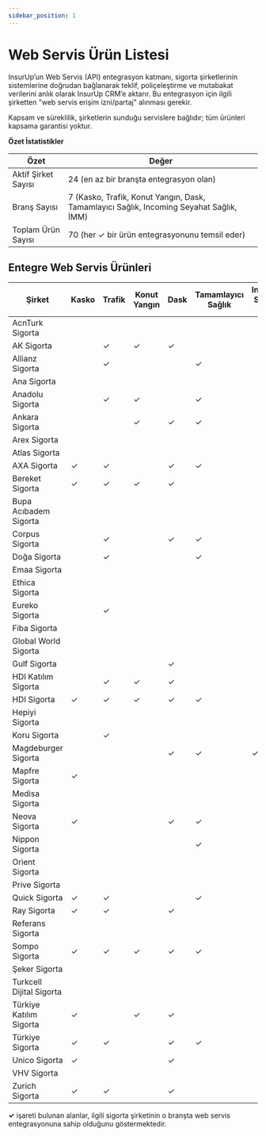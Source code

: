 ```yaml
---
sidebar_position: 1
---
```


# Web Servis Ürün Listesi

InsurUp’un Web Servis (API) entegrasyon katmanı, sigorta şirketlerinin sistemlerine doğrudan bağlanarak teklif, poliçeleştirme ve mutabakat verilerini anlık olarak InsurUp CRM’e aktarır. Bu entegrasyon için ilgili şirketten "web servis erişim izni/partaj" alınması gerekir.

Kapsam ve süreklilik, şirketlerin sunduğu servislere bağlıdır; tüm ürünleri kapsama garantisi yoktur.

**Özet İstatistikler**

| Özet | Değer |
| ---- | ----- |
| Aktif Şirket Sayısı | 24 (en az bir branşta entegrasyon olan) |
| Branş Sayısı | 7 (Kasko, Trafik, Konut Yangın, Dask, Tamamlayıcı Sağlık, Incoming Seyahat Sağlık, İMM) |
| Toplam Ürün Sayısı | 70 (her ✓ bir ürün entegrasyonunu temsil eder) |

## Entegre Web Servis Ürünleri

| Şirket                   | Kasko | Trafik | Konut Yangın | Dask | Tamamlayıcı Sağlık | Incoming Seyahat Sağlık | İMM |
| ------------------------ | ----- | ------ | ------------ | ---- | ------------------ | ------------------------ | --- |
| AcnTurk Sigorta          |       |        |              |      |                    |                    |     |
| AK Sigorta               |       | ✓      | ✓            | ✓    |                    |                    |     |
| Allianz Sigorta          |       | ✓      |              |      | ✓                  |                    |     |
| Ana Sigorta              |       |        |              |      |                    |                    |     |
| Anadolu Sigorta          |       | ✓      | ✓            |      | ✓                  |                    |     |
| Ankara Sigorta           |       |        | ✓            | ✓    | ✓                  |                    |     |
| Arex Sigorta             |       |        |              |      |                    |                    |     |
| Atlas Sigorta            |       |        |              |      |                    |                    |     |
| AXA Sigorta              | ✓     | ✓      |              | ✓    | ✓                  |                    |     |
| Bereket Sigorta          | ✓     | ✓      | ✓            | ✓    |                    |                    |     |
| Bupa Acıbadem Sigorta    |       |        |              |      |                    |                    |     |
| Corpus Sigorta           |       | ✓      |              | ✓    | ✓                  |                    |     |
| Doğa Sigorta             |       | ✓      |              |      | ✓                  |                    |     |
| Emaa Sigorta             |       |        |              |      |                    |                    |     |
| Ethica Sigorta           |       |        |              |      |                    |                    |     |
| Eureko Sigorta           |       | ✓      |              |      |                    |                    |     |
| Fiba Sigorta             |       |        |              |      |                    |                    |     |
| Global World Sigorta     |       |        |              |      |                    |                    |     |
| Gulf Sigorta             |       |        |              | ✓    |                    |                    |     |
| HDI Katılım Sigorta      |       | ✓      | ✓            | ✓    |                    |                    |     |
| HDI Sigorta              | ✓     | ✓      | ✓            | ✓    | ✓                  |                    |     |
| Hepiyi Sigorta           |       |        |              |      |                    |                    |     |
| Koru Sigorta             |       | ✓      |              |      |                    |                    |     |
| Magdeburger Sigorta      |       |        |              | ✓    | ✓                  | ✓                  | ✓   |
| Mapfre Sigorta           | ✓     |        |              |      |                    |                    |     |
| Medisa Sigorta           |       |        |              |      |                    |                    |     |
| Neova Sigorta            | ✓     |        |              | ✓    | ✓                  |                    | ✓   |
| Nippon Sigorta           |       |        |              |      | ✓                  |                    |     |
| Orient Sigorta           |       |        |              |      |                    |                    |     |
| Prive Sigorta            |       |        |              |      |                    |                    |     |
| Quick Sigorta            | ✓     | ✓      |              |      | ✓                  |                    |     |
| Ray Sigorta              | ✓     | ✓      |              | ✓    |                    |                    | ✓   |
| Referans Sigorta         |       |        |              |      |                    |                    |     |
| Sompo Sigorta            | ✓     | ✓      | ✓            | ✓    | ✓                  |                    |     |
| Şeker Sigorta            |       |        |              |      |                    |                    |     |
| Turkcell Dijital Sigorta |       |        |              |      |                    |                    |     |
| Türkiye Katılım Sigorta  | ✓     |        | ✓            | ✓    |                    |                    |     |
| Türkiye Sigorta          | ✓     | ✓      |              | ✓    | ✓                  |                    | ✓   |
| Unico Sigorta            | ✓     |        |              | ✓    |                    |                    |     |
| VHV Sigorta              |       |        |              |      |                    |                    |     |
| Zurich Sigorta           | ✓     | ✓      |              | ✓    |                    |                    |     |

**✓** işareti bulunan alanlar, ilgili sigorta şirketinin o branşta web servis entegrasyonuna sahip olduğunu göstermektedir.
